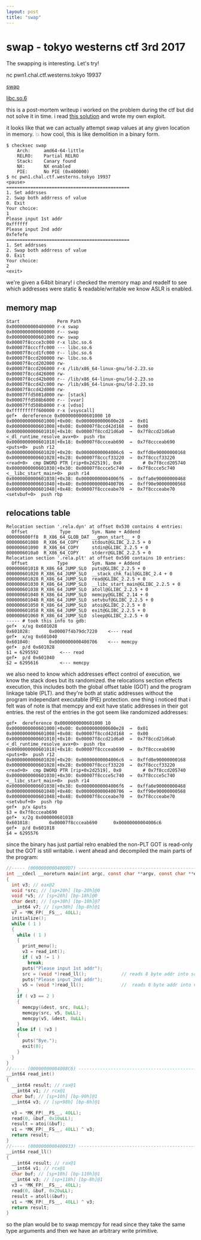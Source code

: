 ```yaml
---
layout: post
title: "swap"
---
```


# swap - tokyo westerns ctf 3rd 2017

The swapping is interesting. Let's try!

nc pwn1.chal.ctf.westerns.tokyo 19937

[swap](https://twctf2017.azureedge.net/attachments/swap-b878cc5ecf612cee902acdc91054486bb4cb3bb337a0cfbaf903ba8d35cfcd17)

[libc.so.6](https://twctf2017.azureedge.net/attachments/libc.so.6-4cd1a422a9aafcdcb1931ac8c47336384554727f57a02c59806053a4693f1c71)

this is a post-mortem writeup i worked on the problem during the ctf but did not solve it in time. i read [this solution](https://github.com/xerosec/CTFs/blob/master/tw2017/swap.py) and wrote my own exploit.

it looks like that we can actually attempt swap values at any given location in memory. :boom: how cool, this is like demolition in a binary form.

```
$ checksec swap
    Arch:     amd64-64-little
    RELRO:    Partial RELRO
    Stack:    Canary found
    NX:       NX enabled
    PIE:      No PIE (0x400000)
$ nc pwn1.chal.ctf.westerns.tokyo 19937 
<pause>
==============================================
1. Set addrsses
2. Swap both addrress of value
0. Exit
Your choice:
1
Please input 1st addr
0xffffff
Please input 2nd addr
0xfefefe
==============================================
1. Set addrsses
2. Swap both addrress of value
0. Exit
Your choice:
2
<exit>
```

we're given a 64bit binary! i checked the memory map and readelf to see which addresses were static & readable/writable we know ASLR is enabled.

## memory map
```
Start              Perm Path
0x0000000000400000 r-x swap
0x0000000000600000 r-- swap
0x0000000000601000 rw- swap
0x00007f8ccce3c000 r-x libc.so.6
0x00007f8cccffc000 --- libc.so.6
0x00007f8ccd1fc000 r-- libc.so.6
0x00007f8ccd200000 rw- libc.so.6
0x00007f8ccd202000 rw- 
0x00007f8ccd206000 r-x /lib/x86_64-linux-gnu/ld-2.23.so
0x00007f8ccd426000 rw- 
0x00007f8ccd42b000 r-- /lib/x86_64-linux-gnu/ld-2.23.so
0x00007f8ccd42c000 rw- /lib/x86_64-linux-gnu/ld-2.23.so
0x00007f8ccd42d000 rw- 
0x00007ffd5081d000 rw- [stack]
0x00007ffd508b6000 r-- [vvar]
0x00007ffd508b8000 r-x [vdso]
0xffffffffff600000 r-x [vsyscall]
gef➤  dereference 0x0000000000601000 10
0x0000000000601000│+0x00: 0x0000000000600e28  →  0x01
0x0000000000601008│+0x08: 0x00007f8ccd42d168  →  0x00
0x0000000000601010│+0x10: 0x00007f8ccd21d6a0  →  0x7f8ccd21d6a0  <_dl_runtime_resolve_avx+0>  push rbx
0x0000000000601018│+0x18: 0x00007f8ccceab690  →  0x7f8ccceab690  <puts+0>  push r12
0x0000000000601020│+0x20: 0x00000000004006c6  →  0xffd0e90000000168
0x0000000000601028│+0x28: 0x00007f8cccf33220  →  0x7f8cccf33220  <read+0>  cmp DWORD PTR [rip+0x2d2519], 0x0        # 0x7f8ccd205740
0x0000000000601030│+0x30: 0x00007f8ccce5c740  →  0x7f8ccce5c740  <__libc_start_main+0>  push r14
0x0000000000601038│+0x38: 0x00000000004006f6  →  0xffa0e90000000468
0x0000000000601040│+0x40: 0x0000000000400706  →  0xff90e90000000568
0x0000000000601048│+0x48: 0x00007f8ccceabe70  →  0x7f8ccceabe70  <setvbuf+0>  push rbp
```

## relocations table
```
Relocation section '.rela.dyn' at offset 0x530 contains 4 entries:
  Offset            Type        Sym. Name + Addend
000000600ff8  R_X86_64_GLOB_DAT __gmon_start__ + 0
000000601080  R_X86_64_COPY     stdout@GLIBC_2.2.5 + 0
000000601090  R_X86_64_COPY     stdin@GLIBC_2.2.5 + 0
0000006010a0  R_X86_64_COPY     stderr@GLIBC_2.2.5 + 0
Relocation section '.rela.plt' at offset 0x590 contains 10 entries:
  Offset           Type         Sym. Name + Addend
000000601018 R_X86_64_JUMP_SLO  puts@GLIBC_2.2.5 + 0
000000601020 R_X86_64_JUMP_SLO  __stack_chk_fail@GLIBC_2.4 + 0
000000601028 R_X86_64_JUMP_SLO  read@GLIBC_2.2.5 + 0
000000601030 R_X86_64_JUMP_SLO  __libc_start_main@GLIBC_2.2.5 + 0
000000601038 R_X86_64_JUMP_SLO  atoll@GLIBC_2.2.5 + 0
000000601040 R_X86_64_JUMP_SLO  memcpy@GLIBC_2.14 + 0
000000601048 R_X86_64_JUMP_SLO  setvbuf@GLIBC_2.2.5 + 0
000000601050 R_X86_64_JUMP_SLO  atoi@GLIBC_2.2.5 + 0
000000601058 R_X86_64_JUMP_SLO  exit@GLIBC_2.2.5 + 0
000000601060 R_X86_64_JUMP_SLO  sleep@GLIBC_2.2.5 + 0
----- # took this info to gdb:
gef➤  x/xg 0x601028
0x601028:       0x00007f4b79dc7220    <--- read
gef➤  x/xg 0x601040
0x601040:       0x0000000000400706    <--- memcpy
gef➤  p/d 0x601028
$1 = 6295592        <--- read
gef➤  p/d 0x601040
$2 = 6295616        <--- memcpy
```

  we also need to know which addresses effect control of execution, we know the stack does but its randomized. the relocations section effects execution, this includes both the global offset table (GOT) and the program linkage table (PLT). and they're both at static addresses without the program independant executable (PIE) protection. one thing i noticed that i felt was of note is that memcpy and exit have static addresses in their got entries. the rest of the entries in the got seem like randomized addresses:

```
gef➤  dereference 0x0000000000601000 10
0x0000000000601000│+0x00: 0x0000000000600e28  →  0x01
0x0000000000601008│+0x08: 0x00007f8ccd42d168  →  0x00
0x0000000000601010│+0x10: 0x00007f8ccd21d6a0  →  0x7f8ccd21d6a0  <_dl_runtime_resolve_avx+0>  push rbx
0x0000000000601018│+0x18: 0x00007f8ccceab690  →  0x7f8ccceab690  <puts+0>  push r12
0x0000000000601020│+0x20: 0x00000000004006c6  →  0xffd0e90000000168
0x0000000000601028│+0x28: 0x00007f8cccf33220  →  0x7f8cccf33220  <read+0>  cmp DWORD PTR [rip+0x2d2519], 0x0        # 0x7f8ccd205740
0x0000000000601030│+0x30: 0x00007f8ccce5c740  →  0x7f8ccce5c740  <__libc_start_main+0>  push r14
0x0000000000601038│+0x38: 0x00000000004006f6  →  0xffa0e90000000468
0x0000000000601040│+0x40: 0x0000000000400706  →  0xff90e90000000568
0x0000000000601048│+0x48: 0x00007f8ccceabe70  →  0x7f8ccceabe70  <setvbuf+0>  push rbp
gef➤  p/x &puts
$3 = 0x7f8ccceab690
gef➤  x/2g 0x000000601018
0x601018:       0x00007f8ccceab690      0x00000000004006c6
gef➤  p/d 0x601018
$4 = 6295576
```

  since the binary has just partial relro enabled the non-PLT GOT is read-only but the GOT is still writable. i went ahead and decompiled the main parts of the program:

```c
//----- (00000000004009D7) ----------------------------------------------------
int __cdecl __noreturn main(int argc, const char **argv, const char **envp)
{
  int v3; // eax@2
  void *src; // [sp+20h] [bp-20h]@0
  void *v5; // [sp+28h] [bp-18h]@0
  char dest; // [sp+30h] [bp-10h]@7
  __int64 v7; // [sp+38h] [bp-8h]@1
  v7 = *MK_FP(__FS__, 40LL);
  initialize();
  while ( 1 )
  {
    while ( 1 )
    {
      print_menu();
      v3 = read_int();
      if ( v3 != 1 )
        break;
      puts("Please input 1st addr");
      src = (void *)read_ll();             // reads 8 byte addr into src
      puts("Please input 2nd addr");
      v5 = (void *)read_ll();              //  reads 8 byte addr into v5
    }
    if ( v3 == 2 )
    {
      memcpy(&dest, src, 8uLL);
      memcpy(src, v5, 8uLL);
      memcpy(v5, &dest, 8uLL);
    }
    else if ( !v3 )
    {
      puts("Bye.");
      exit(0);
    }
  }
}
//----- (00000000004008C6) ----------------------------------------------------
__int64 read_int()
{
  __int64 result; // rax@1
  __int64 v1; // rcx@1
  char buf; // [sp+10h] [bp-90h]@1
  __int64 v3; // [sp+98h] [bp-8h]@1

  v3 = *MK_FP(__FS__, 40LL);
  read(0, &buf, 0x10uLL);
  result = atoi(&buf);
  v1 = *MK_FP(__FS__, 40LL) ^ v3;
  return result;
}
//----- (0000000000400933) ----------------------------------------------------
__int64 read_ll()
{
  __int64 result; // rax@1
  __int64 v1; // rcx@1
  char buf; // [sp+10h] [bp-110h]@1
  __int64 v3; // [sp+118h] [bp-8h]@1
  v3 = *MK_FP(__FS__, 40LL);
  read(0, &buf, 0x20uLL);
  result = atoll(&buf);
  v1 = *MK_FP(__FS__, 40LL) ^ v3;
  return result;
}
```

  so the plan would be to swap memcpy for read since they take the same type arguments and then we have an arbitrary write primitive. 


